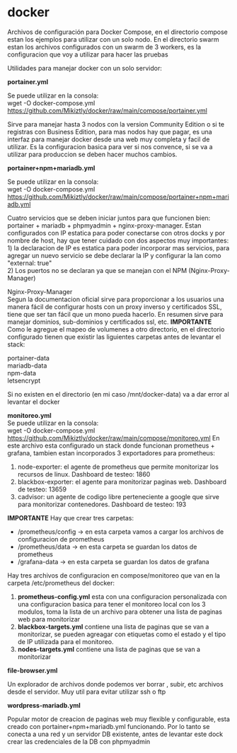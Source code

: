 # docker
Archivos de configuración para Docker Compose, en el directorio compose estan los ejemplos para utilizar con un solo nodo. En el directorio swarm estan los archivos configurados con un swarm de 3 workers, es la configuracion que voy a utilizar para hacer las pruebas

Utilidades para manejar docker con un solo servidor:

**portainer.yml**

Se puede utilizar en la consola: <br>
wget -O docker-compose.yml https://github.com/Mikiztly/docker/raw/main/compose/portainer.yml

Sirve para manejar hasta 3 nodos con la version Community Edition o si te registras con Business Edition, para mas nodos hay que pagar, es una interfaz para manejar docker desde una web muy completa y facil de utilizar. Es la configuracion basica para ver si nos convence, si se va a utilizar para produccion se deben hacer muchos cambios.

**portainer+npm+mariadb.yml**

Se puede utilizar en la consola:<br>
wget -O docker-compose.yml https://github.com/Mikiztly/docker/raw/main/compose/portainer+npm+mariadb.yml

Cuatro servicios que se deben iniciar juntos para que funcionen bien: portainer + mariadb + phpmyadmin + nginx-proxy-manager. Estan configurados con IP estatica para poder conectarse con otros docks y por nombre de host, hay que tener cuidado con dos aspectos muy importantes:<br>
    1) la declaracion de IP es estatica para poder incorporar mas servicios, para agregar un nuevo servicio se debe declarar la IP y configurar la lan como "external: true"<br>
    2) Los puertos no se declaran ya que se manejan con el NPM (Nginx-Proxy-Manager)

Nginx-Proxy-Manager<br>
Segun la documentacion oficial sirve para proporcionar a los usuarios una manera fácil de configurar hosts con un proxy inverso y certificados SSL, tiene que ser tan fácil que un mono pueda hacerlo. En resumen sirve para manejar dominios, sub-dominios y certificados ssl, etc.
**IMPORTANTE**
Como le agregue el mapeo de volumenes a otro directorio, en el directorio configurado tienen que existir las liguientes carpetas antes de levantar el stack:

portainer-data<br>
mariadb-data<br>
npm-data<br>
letsencrypt<br>

Si no existen en el directorio (en mi caso /mnt/docker-data) va a dar error al levantar el docker

**monitoreo.yml**<br>
Se puede utilizar en la consola:<br>
wget -O docker-compose.yml https://github.com/Mikiztly/docker/raw/main/compose/monitoreo.yml
En este archivo esta configurado un stack donde funcionan prometheus + grafana, tambien estan incorporados 3 exportadores para prometheus:
1) node-exporter: el agente de prometheus que permite monitorizar los recursos de linux. Dashboard de testeo: 1860
2) blackbox-exporter: el agente para monitorizar paginas web. Dashboard de testeo: 13659
3) cadvisor: un agente de codigo libre perteneciente a google que sirve para monitorizar contenedores. Dashboard de testeo: 193

**IMPORTANTE**
Hay que crear tres carpetas:
* /prometheus/config -> en esta carpeta vamos a cargar los archivos de configuracion de prometheus
* /prometheus/data -> en esta carpeta se guardan los datos de prometheus
* /grafana-data -> en esta carpeta se guardan los datos de grafana

Hay tres archivos de configuracion en compose/monitoreo que van en la carpeta /etc/prometheus del docker:
1) **prometheus-config.yml** esta con una configuracion personalizada con una configuracion basica para tener el monitoreo local con los 3 modulos, toma la lista de un archivo para obtener una lista de paginas web para monitorizar
2) **blackbox-targets.yml** contiene una lista de paginas que se van a monitorizar, se pueden agreagar con etiquetas como el estado y el tipo de IP utilizada para el monitoreo.
3) **nodes-targets.yml** contiene una lista de paginas que se van a monitorizar

**file-browser.yml**

Un explorador de archivos donde podemos ver borrar , subir, etc archivos desde el servidor. Muy util para evitar utilizar ssh o ftp

**wordpress-mariadb.yml**

Popular motor de creacion de paginas web muy flexible y configurable, esta creado con portainer+npm+mariadb.yml funcionando.
Por lo tanto se conecta a una red y un servidor DB existente, antes de levantar este dock crear las credenciales de la DB con phpmyadmin
